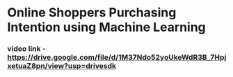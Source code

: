 # Online Shoppers Purchasing Intention using Machine Learning
### video link - https://drive.google.com/file/d/1M37Ndo52yoUkeWdR3B_7HpjxetuaZ8pn/view?usp=drivesdk
